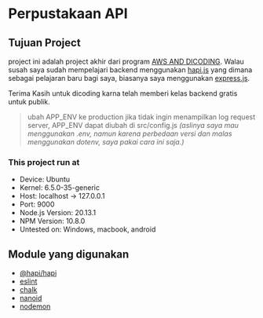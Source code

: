# Perpustakaan API

## Tujuan Project
project ini adalah project akhir dari program [AWS AND DICODING](https://aws.dicoding.com).
Walau susah saya sudah mempelajari backend menggunakan [hapi.js](https://hapi.dev/tutorials/?lang=en_US) yang dimana sebagai pelajaran baru bagi saya, biasanya saya menggunakan [express.js](https://expressjs.com/).

Terima Kasih untuk dicoding karna telah memberi kelas backend gratis untuk publik.

> ubah APP_ENV ke production jika tidak ingin menampilkan log request server, APP_ENV dapat diubah di src/config.js _(aslinya saya mau menggunakan .env, namun karena perbedaan versi dan malas menggunakan dotenv, saya pakai cara ini saja.)_

### This project run at
- Device: Ubuntu
- Kernel: 6.5.0-35-generic 
- Host: localhost -> 127.0.0.1
- Port: 9000
- Node.js Version: 20.13.1
- NPM Version: 10.8.0
- Untested on: Windows, macbook, android

## Module yang digunakan
- [@hapi/hapi](https://hapi.dev/tutorials/?lang=en_US)
- [eslint](https://eslint.org/docs/latest/use/getting-started)
- [chalk](https://www.npmjs.com/package/chalk)
- [nanoid](https://www.npmjs.com/package/nanoid)
- [nodemon](https://nodemon.io/)